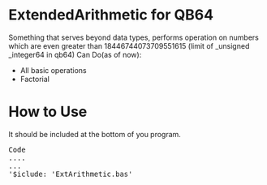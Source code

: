# ExtendedArithmetic for QB64
Something that serves beyond data types, performs operation on numbers which are even greater than 18446744073709551615 (limit of _unsigned _integer64 in qb64)
Can Do(as of now):
  - All basic operations
  - Factorial

# How to Use
It should be included at the bottom of you program.
<pre>
Code
....
...
'$iclude: 'ExtArithmetic.bas'
</pre>
